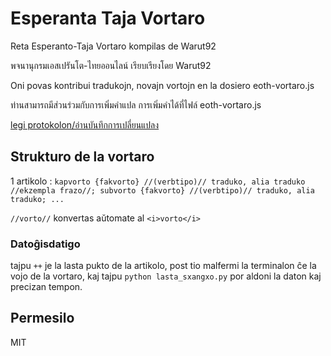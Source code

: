 # Esperanta Taja Vortaro

Reta Esperanto-Taja Vortaro kompilas de Warut92

พจนานุกรมเอสเปรันโต-ไทยออนไลน์ เรียบเรียงโดย Warut92

Oni povas kontribui tradukojn, novajn vortojn en la dosiero eoth-vortaro.js

ท่านสามารถมีส่วนร่วมกับการเพิ่มคำแปล การเพิ่มคำได้ที่ไฟล์ eoth-vortaro.js

[legi protokolon/อ่านบันทึกการเปลี่ยนแปลง](./log.txt)

## Strukturo de la vortaro

1 artikolo :
`kapvorto {fakvorto} //(verbtipo)// traduko, alia traduko //ekzempla frazo//; subvorto {fakvorto} //(verbtipo)// traduko, alia traduko; ...`

`//vorto//` konvertas aŭtomate al `<i>vorto</i>`
### Datoĝisdatigo

tajpu `++` je la lasta pukto de la artikolo, post tio malfermi la terminalon ĉe la vojo de la vortaro, kaj tajpu `python lasta_sxangxo.py` por aldoni la daton kaj precizan tempon.

## Permesilo
MIT
